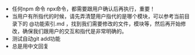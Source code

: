 - 任何npm 命令  npx命令，都需要跟用户确认后再执行，重要！
- 当用户有所指代的时候，请先弄清楚用户指代的是哪个模块，可以参考当前目录下的 @功能索引.md ，找到我们需要修改的文件，模块等，然后再开始修改，确保我们跟用户的交互和指代是非常明确的。
- 测试自动git add功能
- 总是用中文回复